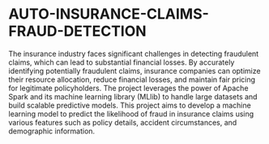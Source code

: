 # AUTO-INSURANCE-CLAIMS-FRAUD-DETECTION

The insurance industry faces significant challenges in detecting fraudulent claims, which can lead to 
substantial financial losses. By accurately identifying potentially fraudulent claims, insurance companies 
can optimize their resource allocation, reduce financial losses, and maintain fair pricing for legitimate 
policyholders. The project leverages the power of Apache Spark and its machine learning library (MLlib) 
to handle large datasets and build scalable predictive models. This project aims to develop a machine 
learning model to predict the likelihood of fraud in insurance claims using various features such as policy 
details, accident circumstances, and demographic information.
